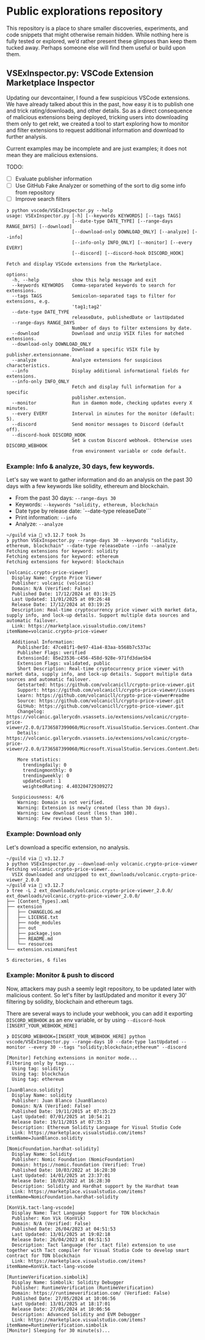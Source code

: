 # Public explorations repository
This repository is a place to share smaller discoveries, experiments, and code snippets that might otherwise remain hidden. While nothing here is fully tested or explored, we’d rather present these glimpses than keep them tucked away. Perhaps someone else will find them useful or build upon them.


## VSExInspector.py: VSCode Extension Marketplace Inspector
Updating our devcontainer, I found a few suspicious VSCode extensions. We have already talked about this in the past, how easy it is to publish one and trick rating/downloads, and other details. So as a direct consequence of malicious extensions being deployed, tricking users into downloading them only to get rekt, we created a tool to start exploring how to monitor and filter extensions to request additional information and download to further analysis.

Current examples may be incomplete and are just examples; it does not mean they are malicious extensions.

TODO:
- [ ] Evaluate publisher information 
- [ ] Use GitHub Fake Analyzer or something of the sort to dig some info from repository
- [ ] Improve search filters

```
❯ python vscode/VSExInspector.py --help
usage: VSExInspector.py [-h] [--keywords KEYWORDS] [--tags TAGS]
                        [--date-type DATE_TYPE] [--range-days RANGE_DAYS] [--download]
                        [--download-only DOWNLOAD_ONLY] [--analyze] [--info]
                        [--info-only INFO_ONLY] [--monitor] [--every EVERY]
                        [--discord] [--discord-hook DISCORD_HOOK]

Fetch and display VSCode extensions from the Marketplace.

options:
  -h, --help            show this help message and exit
  --keywords KEYWORDS   Comma-separated keywords to search for extensions.
  --tags TAGS           Semicolon-separated tags to filter for extensions, e.g.
                        'tag1;tag2'
  --date-type DATE_TYPE
                        releaseDate, publishedDate or lastUpdated
  --range-days RANGE_DAYS
                        Number of days to filter extensions by date.
  --download            Download and unzip VSIX files for matched extensions.
  --download-only DOWNLOAD_ONLY
                        Download a specific VSIX file by publisher.extensionname.
  --analyze             Analyze extensions for suspicious characteristics.
  --info                Display additional informational fields for extensions.
  --info-only INFO_ONLY
                        Fetch and display full information for a specific
                        publisher.extension.
  --monitor             Run in daemon mode, checking updates every X minutes.
  --every EVERY         Interval in minutes for the monitor (default: 5).
  --discord             Send monitor messages to Discord (default off).
  --discord-hook DISCORD_HOOK
                        Set a custom Discord webhook. Otherwise uses DISCORD_WEBHOOK
                        from environment variable or code default.
```

### Example: Info & analyze, 30 days, few keywords.
Let's say we want to gather information and do an analysis on the past 30 days with a few keywords like solidity, ethereum and blockchain.

- From the past 30 days: `--range-days 30` 
- Keywords: `--keywords "solidity, ethereum, blockchain`
- Date type by release date: `--date-type releaseDate```
- Print information: `--info`
- Analyze: `--analyze`

```
~/guild via 🐍 v3.12.7 took 3s
❯ python VSExInspector.py --range-days 30 --keywords "solidity, ethereum, blockchain" --date-type releaseDate --info --analyze
Fetching extensions for keyword: solidity
Fetching extensions for keyword: ethereum
Fetching extensions for keyword: blockchain

[volcanic.crypto-price-viewer]
  Display Name: Crypto Price Viewer
  Publisher: volcanic (volcanic)
  Domain: N/A (Verified: False)
  Published Date: 17/12/2024 at 03:19:25
  Last Updated: 11/01/2025 at 09:26:48
  Release Date: 17/12/2024 at 03:19:25
  Description: Real-time cryptocurrency price viewer with market data, supply info, and lock-up details. Support multiple data sources and automatic failover.
  Link: https://marketplace.visualstudio.com/items?itemName=volcanic.crypto-price-viewer

  Additional Information:
    PublisherId: 47ce81f1-0e97-41a4-83aa-b568b7c537ac
    Publisher Flags: verified
    ExtensionId: 85e23536-c456-458d-928e-971fd3dae5b4
    Extension Flags: validated, public
    Short Description: Real-time cryptocurrency price viewer with market data, supply info, and lock-up details. Support multiple data sources and automatic failover.
    Getstarted: https://github.com/volcanicll/crypto-price-viewer.git
    Support: https://github.com/volcanicll/crypto-price-viewer/issues
    Learn: https://github.com/volcanicll/crypto-price-viewer#readme
    Source: https://github.com/volcanicll/crypto-price-viewer.git
    GitHub: https://github.com/volcanicll/crypto-price-viewer.git
    Changelog: https://volcanic.gallerycdn.vsassets.io/extensions/volcanic/crypto-price-viewer/2.0.0/1736587399060/Microsoft.VisualStudio.Services.Content.Changelog
    Details: https://volcanic.gallerycdn.vsassets.io/extensions/volcanic/crypto-price-viewer/2.0.0/1736587399060/Microsoft.VisualStudio.Services.Content.Details

    More statistics:
      trendingdaily: 0
      trendingmonthly: 0
      trendingweekly: 0
      updateCount: 1
      weightedRating: 4.403204729309272

  Suspiciousness: 4/6
    Warning: Domain is not verified.
    Warning: Extension is newly created (less than 30 days).
    Warning: Low download count (less than 100).
    Warning: Few reviews (less than 5).
```

### Example: Download only
Let's download a specific extension, no analysis.

```
~/guild via 🐍 v3.12.7
❯ python VSExInspector.py --download-only volcanic.crypto-price-viewer
Fetching volcanic.crypto-price-viewer...
  VSIX downloaded and unzipped to ext_downloads/volcanic.crypto-price-viewer_2.0.0
~/guild via 🐍 v3.12.7
❯ tree -L 2 ext_downloads/volcanic.crypto-price-viewer_2.0.0/
ext_downloads/volcanic.crypto-price-viewer_2.0.0/
├── [Content_Types].xml
├── extension
│   ├── CHANGELOG.md
│   ├── LICENSE.txt
│   ├── node_modules
│   ├── out
│   ├── package.json
│   ├── README.md
│   └── resources
└── extension.vsixmanifest

5 directories, 6 files
```

### Example: Monitor & push to discord
Now, attackers may push a seemly legit repository, to be updated later with malicious content. So let's filter by lastUpdated and monitor it every 30' filtering by solidity, blockchain and ethereum tags.

There are several ways to include your webhook, you can add it exporting `DISCORD_WEBHOOK` as an env variable, or by using `--discord-hook [INSERT_YOUR_WEBHOOK_HERE]`

```
❯ DISCORD_WEBHOOK=[INSERT_YOUR_WEBHOOK_HERE] python vscode/VSExInspector.py --range-days 10 --date-type lastUpdated --monitor --every 30 --tags "solidity;blockchain;ethereum" --discord

[Monitor] Fetching extensions in monitor mode...
Filtering only by tags...
  Using tag: solidity
  Using tag: blockchain
  Using tag: ethereum

[JuanBlanco.solidity]
  Display Name: solidity
  Publisher: Juan Blanco (JuanBlanco)
  Domain: N/A (Verified: False)
  Published Date: 19/11/2015 at 07:35:23
  Last Updated: 07/01/2025 at 10:54:21
  Release Date: 19/11/2015 at 07:35:23
  Description: Ethereum Solidity Language for Visual Studio Code
  Link: https://marketplace.visualstudio.com/items?itemName=JuanBlanco.solidity

[NomicFoundation.hardhat-solidity]
  Display Name: Solidity
  Publisher: Nomic Foundation (NomicFoundation)
  Domain: https://nomic.foundation (Verified: True)
  Published Date: 10/03/2022 at 16:28:30
  Last Updated: 14/01/2025 at 23:37:01
  Release Date: 10/03/2022 at 16:28:30
  Description: Solidity and Hardhat support by the Hardhat team
  Link: https://marketplace.visualstudio.com/items?itemName=NomicFoundation.hardhat-solidity

[KonVik.tact-lang-vscode]
  Display Name: Tact Language Support for TON blockchain
  Publisher: Kon Vik (KonVik)
  Domain: N/A (Verified: False)
  Published Date: 26/04/2023 at 04:51:53
  Last Updated: 13/01/2025 at 19:02:18
  Release Date: 26/04/2023 at 04:51:53
  Description: Tact language (for .tact file) extension to use together with Tact compiler for Visual Studio Code to develop smart contract for TON blockchain
  Link: https://marketplace.visualstudio.com/items?itemName=KonVik.tact-lang-vscode

[RuntimeVerification.simbolik]
  Display Name: Simbolik: Solidity Debugger
  Publisher: RuntimeVerification (RuntimeVerification)
  Domain: https://runtimeverification.com/ (Verified: False)
  Published Date: 27/05/2024 at 10:06:56
  Last Updated: 13/01/2025 at 18:17:01
  Release Date: 27/05/2024 at 10:06:56
  Description: Advanced Solidity and EVM Debugger
  Link: https://marketplace.visualstudio.com/items?itemName=RuntimeVerification.simbolik
[Monitor] Sleeping for 30 minute(s)...

```